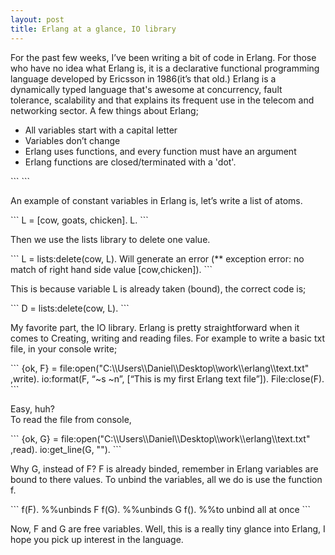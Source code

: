 ```yaml
---
layout: post
title: Erlang at a glance, IO library
---
```


<p>For the past few weeks, I’ve been writing a bit of code in Erlang. For those who have no idea what Erlang is, it is a declarative functional programming language developed by Ericsson in 1986(it’s that old.) Erlang is a dynamically typed language that's awesome at concurrency, fault tolerance, scalability and that explains its frequent use in the telecom and networking sector.
A few things about Erlang;</p>

<ul>
<li>All variables start with a capital letter</li>
<li>Variables don’t change</li>
<li>Erlang uses functions, and every function must have an argument</li>
<li>Erlang functions are closed/terminated with a 'dot'.</li>
</ul>
```
<html></html>
```
<p>An example of constant variables in Erlang is, let’s write a list of atoms.</p>
```
L = [cow, goats, chicken].
L. 
```
<p>Then we use the lists library to delete one value.</p>
```
L = lists:delete(cow, L). 
Will generate an error (** exception error: no match of right hand side value [cow,chicken]).
```
<p>This is because variable L is already taken (bound), the correct code is;</p>
```
D = lists:delete(cow, L). 
```
<p>My favorite part, the IO library. Erlang is pretty straightforward when it comes to Creating, writing and reading files. For example to write a basic txt file, in your console write;</p>
```
{ok, F} = file:open("C:\\Users\\Daniel\\Desktop\\work\\erlang\\text.txt" ,write).
io:format(F, “~s ~n”, [“This is my first Erlang text file”]).
File:close(F).
```
<p>Easy, huh?<br />
To read the file from console, </p>
```
{ok, G} = file:open("C:\\Users\\Daniel\\Desktop\\work\\erlang\\text.txt" ,read).
io:get_line(G, "").
```
<p>Why G, instead of F? F is already binded, remember in Erlang variables are bound to there values.
To unbind the variables, all we do is use the function f.</p>
```
f(F). %%unbinds F
f(G). %%unbinds G
f(). %%to unbind all at once
```
<p>
Now, F and G are free variables.
Well, this is a really tiny glance into Erlang, I hope you pick up interest in the language.
</p>
